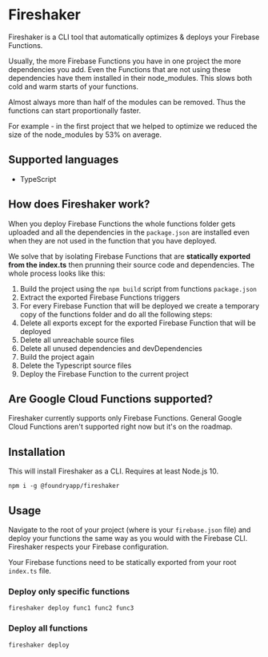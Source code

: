 # Fireshaker

Fireshaker is a CLI tool that automatically optimizes & deploys your Firebase Functions.

Usually, the more Firebase Functions you have in one project the more dependencies you add. Even the Functions that are not using these dependencies have them installed in their node_modules.
This slows both cold and warm starts of your functions.

Almost always more than half of the modules can be removed. Thus the functions can start proportionally faster.

For example - in the first project that we helped to optimize we reduced the size of the node_modules by 53% on average.

## Supported languages
- TypeScript

## How does Fireshaker work?
When you deploy Firebase Functions the whole functions folder gets uploaded and all the dependencies in the `package.json` are installed even when they are not used in the function that you have deployed.

We solve that by isolating Firebase Functions that are **statically exported from the index.ts** then prunning their source code and dependencies.
The whole process looks like this:

1. Build the project using the `npm build` script from functions `package.json`
2. Extract the exported Firebase Functions triggers
3. For every Firebase Function that will be deployed we create a temporary copy of the functions folder and do all the following steps:
4. Delete all exports except for the exported Firebase Function that will be deployed
5. Delete all unreachable source files
6. Delete all unused dependencies and devDependencies
7. Build the project again
8. Delete the Typescript source files
9. Deploy the Firebase Function to the current project

## Are Google Cloud Functions supported?
Fireshaker currently supports only Firebase Functions. General Google Cloud Functions aren't supported right now but it's on the roadmap.

## Installation
This will install Fireshaker as a CLI. Requires at least Node.js 10.

    npm i -g @foundryapp/fireshaker

## Usage

Navigate to the root of your project (where is your `firebase.json` file) and deploy your functions the same way as you would with the Firebase CLI. Fireshaker respects your Firebase configuration.

Your Firebase functions need to be statically exported from your root `index.ts` file.

### Deploy only specific functions

    fireshaker deploy func1 func2 func3

### Deploy all functions

    fireshaker deploy


